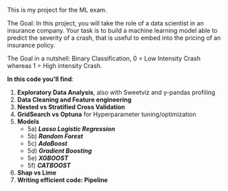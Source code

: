 This is my project for the ML exam.

The Goal: In this project, you will take the role of a data scientist in an insurance company. Your task is to build a machine learning model able to predict the severity of a crash, that is useful to embed into the pricing of an insurance policy.

The Goal in a nutshell: Binary Classification, 0 = Low Intensity Crash whereas 1 = High intensity Crash.

**In this code you'll find**:
1) **Exploratory Data Analysis**, also with Sweetviz and y-pandas profiling
2) **Data Cleaning and Feature engineering**
3) **Nested vs Stratified Cross Validation**
4) **GridSearch vs Optuna** for Hyperparameter tuning/optimization
5) **Models**
   - 5a) ***Lasso Logistic Regression***
   - 5b) ***Random Forest***
   - 5c) ***AdaBoost***
   - 5d) ***Gradient Boosting***
   - 5e) ***XGBOOST***
   - 5f) ***CATBOOST***
6) **Shap vs Lime**
7) **Writing efficient code: Pipeline**
